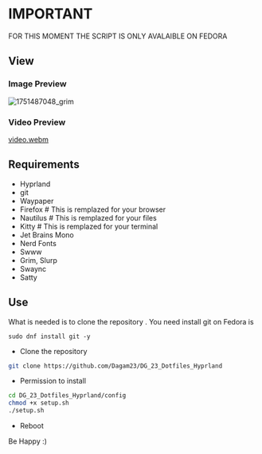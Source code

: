 # IMPORTANT  
FOR THIS MOMENT THE SCRIPT IS ONLY AVALAIBLE ON FEDORA

## View

### Image Preview
![1751487048_grim](https://github.com/user-attachments/assets/142539e7-42fa-4b08-9b62-5585f10e0568)

### Video Preview

[video.webm](https://github.com/user-attachments/assets/e9385092-a9bc-493d-bb8c-4478d0281a42)

## Requirements
- Hyprland
- git
- Waypaper
- Firefox # This is remplazed for your browser
- Nautilus # This is remplazed for your files
- Kitty # This is remplazed for your terminal
- Jet Brains Mono
- Nerd Fonts
- Swww
- Grim, Slurp
- Swaync
- Satty
## Use
What is needed is to clone the repository
. You need install git on Fedora is  

`sudo dnf install git -y`

- Clone the repository  

```bash
git clone https://github.com/Dagam23/DG_23_Dotfiles_Hyprland  
```
- Permission to install
  
```bash
cd DG_23_Dotfiles_Hyprland/config
chmod +x setup.sh
./setup.sh

```
- Reboot  

Be Happy :)  



